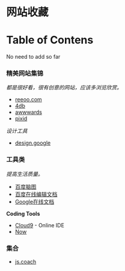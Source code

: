 ﻿# 网站收藏

# Table of Contens

No need to add so far

### 精美网站集锦
*都是很好看，很有创意的网站，应该多浏览欣赏。*

* [reeoo.com](http://reeoo.com/)
* [4db](http://4db.cc/)
* [awwwards](http://www.awwwards.com/)
* [pixid](http://pixid.cn/)

*设计工具*

* [design.google](https://design.google.com/)

### 工具类
*提高生活质量。*

* [百度脑图](http://naotu.baidu.com/)
* [百度在线编辑文档](http://word.baidu.com/)
* [Google在线文档](https://docs.google.com)

**Coding Tools**

* [Cloud9](https://c9.io/) - Online IDE
* [Now](https://zeit.co/now)

### 集合

* [js.coach](https://js.coach/)